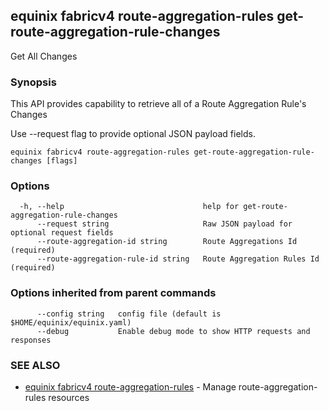 ## equinix fabricv4 route-aggregation-rules get-route-aggregation-rule-changes

Get All Changes

### Synopsis

This API provides capability to retrieve all of a Route Aggregation Rule's Changes

Use --request flag to provide optional JSON payload fields.

```
equinix fabricv4 route-aggregation-rules get-route-aggregation-rule-changes [flags]
```

### Options

```
  -h, --help                               help for get-route-aggregation-rule-changes
      --request string                     Raw JSON payload for optional request fields
      --route-aggregation-id string        Route Aggregations Id (required)
      --route-aggregation-rule-id string   Route Aggregation Rules Id (required)
```

### Options inherited from parent commands

```
      --config string   config file (default is $HOME/equinix/equinix.yaml)
      --debug           Enable debug mode to show HTTP requests and responses
```

### SEE ALSO

* [equinix fabricv4 route-aggregation-rules](equinix_fabricv4_route-aggregation-rules.md)	 - Manage route-aggregation-rules resources

